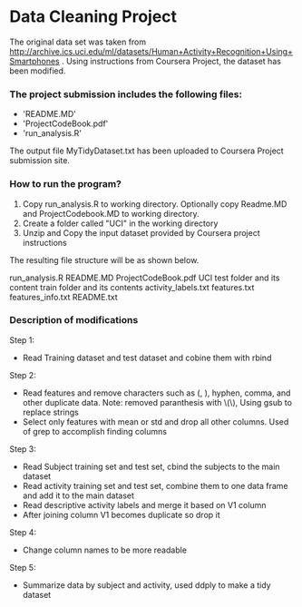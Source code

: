 
Data Cleaning Project
==============================================================================
The original data set was taken from http://archive.ics.uci.edu/ml/datasets/Human+Activity+Recognition+Using+Smartphones . Using instructions from Coursera Project, the dataset has been modified.

### The project submission includes the following files:

- 'README.MD'
- 'ProjectCodeBook.pdf'
- 'run_analysis.R'

The output file MyTidyDataset.txt has been uploaded to Coursera Project submission site.

### How to run the program?

1. Copy run_analysis.R to working directory. Optionally copy Readme.MD and ProjectCodebook.MD to working directory.
2. Create a folder called "UCI" in the working directory
3. Unzip and Copy the input dataset provided by Coursera project instructions

The resulting file structure will be as shown below.

<Working directory>
	run_analysis.R
	README.MD
	ProjectCodeBook.pdf
	UCI
		test folder and its content
		train folder and its contents
		activity_labels.txt
		features.txt
		features_info.txt
		README.txt
		
### Description of modifications

Step 1:
* Read Training dataset and test dataset and cobine them with rbind

Step 2:
* Read features and remove characters such as (, ), hyphen, comma, and other duplicate data. Note: removed paranthesis with \\(\\), Using gsub to replace strings
* Select only features with mean or std and drop all other columns. Used of grep to accomplish finding columns

Step 3:
* Read Subject training set and test set, cbind the subjects to the main dataset
* Read activity training set and test set, combine them to one data frame and add it to the main dataset
* Read descriptive activity labels and merge it based on V1 column
* After joining column V1 becomes duplicate so drop it

Step 4:
* Change column names to be more readable

Step 5:
* Summarize data by subject and activity, used ddply to make a tidy dataset


